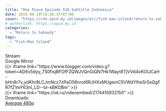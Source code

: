 ```yaml
---
title: "One Piece Episode 518 Subtitle Indonesia"
date: 2019-08-19T14:26:37+07:00
cover: "https://cdn.opid.my.id/images/arc/fish-man-island/return-to-sabaody.webp" # Optional, cover
# authorlink: https://opid.my.id
categories:
  - "Return to Sabaody"
tags:
  - "Fish-Man Island"
---
```

<div class="ui menu violet borderless inverted">
  <div class="header item active">
        Stream:
    </div>
  <a class="active item" data-tab="google">
    <i class="google drive icon"></i> Google
  </a>
  <a class="item nounderline" data-tab="mirror">
    <i class="odnoklassniki icon"></i> Mirror
  </a>
</div>
<div class="ui bottom attached tab segment active" style="border:0 !important;" data-tab="google">
{{< iframe link="https://www.blogger.com/video.g?token=AD6v5dyy_7S0fisjBFDfFZQWJVQnGiQN7Hk1Wayt8TjVVd4oKOIJCaH-bHn8r7v_ydKhr8LCJmNcz7zPaO56nrot6RJHXxMUgemC5VWdYlheSrSsQgFR7fZ1mY63nI_LD--br-kBKOBm" >}}
</div>
<div class="ui bottom attached tab segment" style="border:0 !important;" data-tab="mirror">
{{< iframe link="https://ok.ru/videoembed/2174415932150" >}}
</div>
<div class="ui menu violet borderless inverted">
  <div class="header item active">
        Downloads:
    </div>
  <a class="item nounderline" href="https://ouo.io/iqsYhd" target="_blank" rel="dofollow"><i class="google drive icon"></i>
    Average 480p</a>
</div>